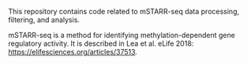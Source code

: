 This repository contains code related to mSTARR-seq data processing, filtering, and analysis.

mSTARR-seq is a method for identifying methylation-dependent gene regulatory activity. It is described in Lea et al. eLife 2018: https://elifesciences.org/articles/37513.
